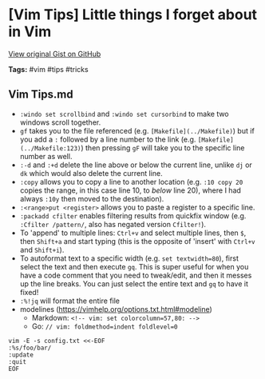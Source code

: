 # [Vim Tips] Little things I forget about in Vim 

[View original Gist on GitHub](https://gist.github.com/Integralist/a959a200de07caffbc826b2cd415e6df)

**Tags:** #vim #tips #tricks

## Vim Tips.md

- `:windo set scrollbind` and `:windo set cursorbind` to make two windows scroll together.
- `gf` takes you to the file referenced (e.g. `[Makefile](../Makefile)`) but if you add a `:` followed by a line number to the link (e.g. `[Makefile](../Makefile:123)`) then pressing `gF` will take you to the specific line number as well.
- `:-d` and `:+d` delete the line above or below the current line, unlike `dj` or `dk` which would also delete the current line.
- `:copy` allows you to copy a line to another location (e.g. `:10 copy 20` copies the range, in this case line 10, to _below_ line 20), where I had always `:10y` then moved to the destination).
- `:<range>put <register>` allows you to paste a register to a specific line.
- `:packadd cfilter` enables filtering results from quickfix window (e.g. `:Cfilter /pattern/`, also has negated version `Cfilter!`).
- To 'append' to multiple lines: `Ctrl+v` and select multiple lines, then `$`, then `Shift+a` and start typing (this is the opposite of 'insert' with `Ctrl+v` and `Shift+i`).
- To autoformat text to a specific width (e.g. `set textwidth=80`), first select the text and then execute `gq`. This is super useful for when you have a code comment that you need to tweak/edit, and then it messes up the line breaks. You can just select the entire text and `gq` to have it fixed!
- `:%!jq` will format the entire file
- modelines (https://vimhelp.org/options.txt.html#modeline)
  - Markdown: `<!-- vim: set colorcolumn=57,80: -->`
  - Go: `// vim: foldmethod=indent foldlevel=0`

```shell
vim -E -s config.txt <<-EOF
:%s/foo/bar/
:update
:quit
EOF
```

